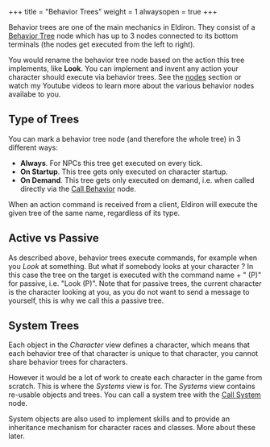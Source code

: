 +++
title = "Behavior Trees"
weight = 1
alwaysopen = true
+++

Behavior trees are one of the main mechanics in Eldiron. They consist of a [Behavior Tree](../../nodes/#behavior-tree) node which has up to 3 nodes connected to its bottom terminals (the nodes get executed from the left to right).

You would rename the behavior tree node based on the action this tree implements, like **Look**. You can implement and invent any action your character should execute via behavior trees. See the [nodes](../../nodes/) section or watch my Youtube videos to learn more about the various behavior nodes availabe to you.

## Type of Trees

You can mark a behavior tree node (and therefore the whole tree) in 3 different ways:

* **Always**. For NPCs this tree get executed on every tick.
* **On Startup**. This tree gets only executed on character startup.
* **On Demand**. This tree gets only executed on demand, i.e. when called directly via the [Call Behavior](../../nodes/#call-behavior) node.

When an action command is received from a client, Eldiron will execute the given tree of the same name, regardless of its type.

## Active vs Passive

As described above, behavior trees execute commands, for example when you *Look* at something. But what if somebody looks at your character ? In this case the tree on the target is executed with the command name + " (P)" for passive, i.e. "Look (P)". Note that for passive trees, the current character is the character looking at you, as you do not want to send a message to yourself, this is why we call this a passive tree.

## System Trees

Each object in the *Character* view defines a character, which means that each behavior tree of that character is unique to that character, you cannot share behavior trees for characters.

However it would be a lot of work to create each character in the game from scratch. This is where the *Systems* view is for. The *Systems* view contains re-usable objects and trees. You can call a system tree with the [Call System](../../nodes/#call-system) node.

System objects are also used to implement skills and to provide an inheritance mechanism for character races and classes. More about these later.